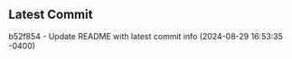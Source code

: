 
## Latest Commit
b52f854 - Update README with latest commit info (2024-08-29 16:53:35 -0400) <Yunxi-Zhou>
